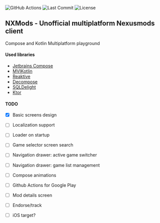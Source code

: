 ![GitHub Actions](https://github.com/djkovrik/NXMods/workflows/runOnGitHub/badge.svg?branch=master)
![Last Commit](https://img.shields.io/github/last-commit/djkovrik/NXMods/master.svg)
![License](https://img.shields.io/badge/license-MIT-blue.svg)

## NXMods - Unofficial multiplatform Nexusmods client

Compose and Kotlin Multiplatform playground

#### Used libraries

- [Jetbrains Compose](https://github.com/JetBrains/compose-jb)
- [MVIKotlin](https://github.com/arkivanov/MVIKotlin)
- [Reaktive](https://github.com/badoo/Reaktive)
- [Decompose](https://github.com/arkivanov/Decompose)
- [SQLDelight](https://github.com/cashapp/sqldelight)
- [Ktor](https://github.com/ktorio/ktor)


#### TODO
- [x] Basic screens design
- [ ] Localization support
- [ ] Loader on startup
- [ ] Game selector screen search
- [ ] Navigation drawer: active game switcher
- [ ] Navigation drawer: game list management
- [ ] Compose animations
- [ ] Github Actions for Google Play
- [ ] Mod details screen
- [ ] Endorse/track
- [ ] iOS target?

